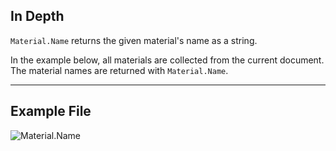## In Depth
`Material.Name` returns the given material's name as a string.

In the example below, all materials are collected from the current document. The material names are returned with `Material.Name`.
___
## Example File

![Material.Name](./Revit.Elements.Material.Name_img.jpg)
